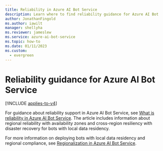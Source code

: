 ```yaml
---
title: Reliability in Azure AI Bot Service
description: Learn where to find reliability guidance for Azure AI Bot Service.
author: JonathanFingold
ms.author: iawilt
manager: shellyha
ms.reviewer: jameslew
ms.service: azure-ai-bot-service
ms.topic: how-to
ms.date: 01/11/2023
ms.custom:
  - evergreen
---
```


# Reliability guidance for Azure AI Bot Service

[!INCLUDE [applies-to-v4](includes/applies-to-v4-current.md)]

For guidance about reliability support in Azure AI Bot Service, see [What is reliability in Azure AI Bot Service](/azure/reliability/reliability-bot).
The article includes information about regional reliability with availability zones and cross-region resiliency with disaster recovery for bots with local data residency.

For more information on deploying bots with local data residency and regional compliance, see [Regionalization in Azure AI Bot Service](v4sdk/bot-builder-concept-regionalization.md).
